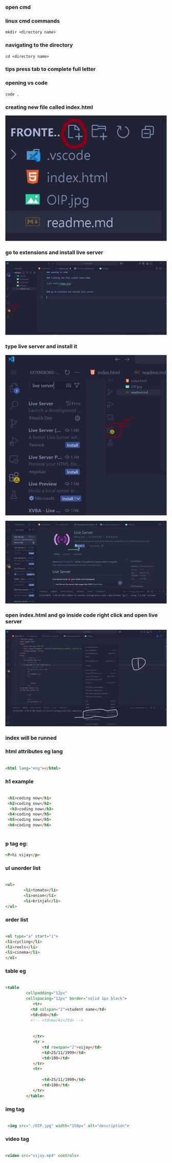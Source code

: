 


### open cmd


### linux cmd commands
``` # making a directory
mkdir <directory name> 
```

### navigating to the directory
``` 
cd <directory name>
```
### tips press tab to complete full letter

### opening vs code

```
code .

```
### creating new file called index.html

![alt text](image.png)


### go to extensions and install live server


![alt text](image-1.png)

### type live server and install it

![alt text](image-2.png)

![alt text](image-3.png)


### open index.html and go inside code right click and open live server


![alt text](image-4.png)

### index will be runned

### html attributes eg lang


``` html

<html lang="eng"></html>

```
### h1 example
```html

 <h1>coding now</h1>
 <h2>coding now</h2>
  <h3>coding now</h3>
 <h4>coding now</h5>
 <h5>coding now</h5>
 <h6>coding now</h6>
 


```

### p tag eg:
``` html
<P>hi vijay</p>

```


### ul unorder list


``` html

<ul>
        <li>tomato</li>
        <li>onion</li>
        <li>brinjal</li>
</ul>

```

### order list <ol>


``` html

<ol type="a" start="1">
<li>cycling</li>
<li>reels</li>
<li>cinema</li>
</ol>


```


### table eg

``` html

<table 
         cellpadding="12px"
         cellspacing="12px" border="solid 1px black">
            <tr>
           <td colspan="2">student name</td>
           <td>dob</td>
           <!-- <td>marks</td> -->


            </tr>
            <tr >
                <td rowspan="2">vijay</td>
                <td>25/11/1999</td>
                <td>100</td>
            </tr>
            <tr>
                
                <td>25/11/1999</td>
                <td>100</td>
            </tr>
         </table>

```

### img tag


``` html

 <img src="./OIP.jpg" width="150px" alt="description">


 ```


 ### video tag


 ``` html

 <video src="vijay.mp4" controls>


 ```
